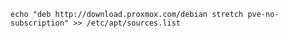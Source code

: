 `echo "deb http://download.proxmox.com/debian stretch pve-no-subscription" >> /etc/apt/sources.list`
